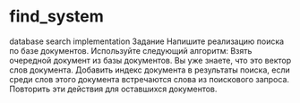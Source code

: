 # find_system
database search implementation
Задание
Напишите реализацию поиска по базе документов. Используйте следующий алгоритм:
Взять очередной документ из базы документов. Вы уже знаете, что это вектор слов документа.
Добавить индекс документа в результаты поиска, если среди слов этого документа встречаются слова из поискового запроса.
Повторить эти действия для оставшихся документов.
